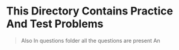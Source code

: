 # This Directory Contains Practice And Test Problems 

> Also In questions folder all the questions are present An